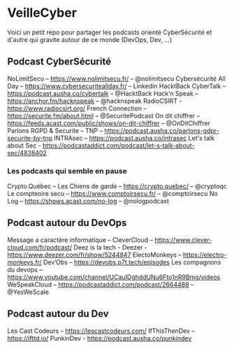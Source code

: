# VeilleCyber

Voici un petit repo pour partager les podcasts orienté CyberSécurité et d'autre qui gravite autour de ce monde (DevOps, Dev, ...)


## Podcast CyberSécurité
NoLimitSecu – https://www.nolimitsecu.fr/ – @nolimitsecu
Cybersécurité All Day – https://www.cybersecuriteallday.fr/ – Linkedin
HacktBack CyberTalk – https://podcast.ausha.co/cybertalk – @HacktBack
Hack’n Speak – https://anchor.fm/hacknspeak – @hacknspeak
RadioCSIRT - https://www.radiocsirt.org/
French Connection – https://securite.fm/about.html – @SecuritePodcast
On dit chiffrer – https://feeds.acast.com/public/shows/on-dit-chiffrer – @OnDitChiffrer
Parlons RGPD & Securite – TNP – https://podcast.ausha.co/parlons-gdpr-securite-by-tnp
INTRAsec – https://podcast.ausha.co/intrasec
Let's talk about Sec - https://podcastaddict.com/podcast/let-s-talk-about-sec/4838402

### Les podcasts qui semble en pause

Crypto.Québec – Les Chiens de garde – https://crypto.quebec/ – @cryptoqc
Le compteoire secu – https://www.comptoirsecu.fr/ – @comptoirsecu
No Log – https://shows.acast.com/no-log – @nologpodcast

## Podcast autour du DevOps
Message a caractère informatique – CleverCloud – https://www.clever-cloud.com/fr/podcast/
Deez is la tech - Deezer - https://www.deezer.com/fr/show/5244847
ElectoMonkeys – https://electro-monkeys.fr/
Dev’Obs – https://devobs.p7t.tech/episodes
Les compagnons du devops – https://www.youtube.com/channel/UCauIDghddUNu6Fto1nR9Bmg/videos
WeSpeakCloud – https://podcastaddict.com/podcast/2664488 – @YesWeScale

## Podcast autour du Dev
Les Cast Codeurs – https://lescastcodeurs.com/
IfThisThenDev – https://ifttd.io/
PunkinDev - https://podcast.ausha.co/punkindev

